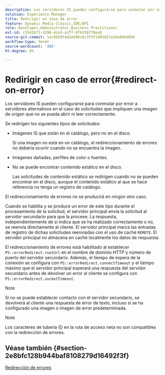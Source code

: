 ```yaml
---
description: Los servidores IS pueden configurarse para conmutar por error a servidores alternativos en el caso de solicitudes que impliquen una imagen de origen que no se pueda abrir ni leer correctamente.
solution: Experience Manager
title: Redirigir en caso de error
feature: Dynamic Media Classic,SDK/API
role: Developer,Administrator,Business Practitioner
exl-id: c5541bf3-3296-4ce3-a2ff-9f6336f78ea9
source-git-commit: 1ec8b59f442eb96c6c3f5f1405d57a38a86bd056
workflow-type: tm+mt
source-wordcount: '305'
ht-degree: 0%

---
```


# Redirigir en caso de error{#redirect-on-error}

Los servidores IS pueden configurarse para conmutar por error a servidores alternativos en el caso de solicitudes que impliquen una imagen de origen que no se pueda abrir ni leer correctamente.

Se redirigen los siguientes tipos de solicitudes:

* Imágenes IS que están en el catálogo, pero no en el disco.

   Si una imagen no está en un catálogo, el redireccionamiento de errores no debería ocurrir cuando no se encuentra la imagen.

* Imágenes dañadas, perfiles de color o fuentes.
* No se puede encontrar contenido estático en el disco.

   Las solicitudes de contenido estático se redirigen cuando no se pueden encontrar en el disco, aunque el contenido estático al que se hace referencia no tenga un registro de catálogo.

El redireccionamiento de errores no se producirá en ningún otro caso.

Cuando se habilita y se produce un error de este tipo durante el procesamiento de la solicitud, el servidor principal envía la solicitud al servidor secundario para que la procese. La respuesta, independientemente de si indica que se ha realizado correctamente o no, se reenvía directamente al cliente. El servidor principal marca las entradas de registro de dichas solicitudes reenviadas con el uso de caché `REMOTE`. El servidor principal no almacena en caché localmente los datos de respuesta.

El redireccionamiento de errores está habilitado al establecer `PS::errorRedirect.rootUrl` en el nombre de dominio HTTP y número de puerto del servidor secundario. Además, el tiempo de espera de la conexión se configura con `PS::errorRedirect.connectTimeout` y el tiempo máximo que el servidor principal esperará una respuesta del servidor secundario antes de devolver un error al cliente se configura con `PS::errorRedirect.socketTimeout`.

>[!NOTE]
>
>Si no se puede establecer contacto con el servidor secundario, se devolverá al cliente una respuesta de error de texto, incluso si se ha configurado una imagen o imagen de error predeterminada.

>[!NOTE]
>
>Los caracteres de tubería (|) en la ruta de acceso neta no son compatibles con la redirección de errores.

## Véase también {#section-2e8bfc128b944baf8108279d16492f3f}

[Redirección de errores](../../../is-api/image-serving-api-ref/c-configuration-and-administration/c-server-settings/r-error-redirection.md#reference-268b1bf6ce1b44bb979727c6f5daf1ac)

